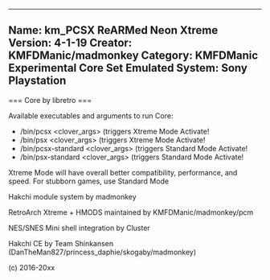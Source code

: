 -----------------------
Name: km_PCSX ReARMed Neon Xtreme
Version: 4-1-19
Creator: KMFDManic/madmonkey
Category: KMFDManic Experimental Core Set
Emulated System: Sony Playstation 
-----------------------
=== Core by libretro ===

Available executables and arguments to run Core:
- /bin/pcsx <rom> <clover_args> (triggers Xtreme Mode Activate!
- /bin/psx <rom> <clover_args> (triggers Xtreme Mode Activate!
- /bin/pcsx-standard <rom> <clover_args> (triggers Standard Mode Activate!
- /bin/psx-standard <rom> <clover_args> (triggers Standard Mode Activate!

Xtreme Mode will have overall better compatibility, performance, and speed.  For stubborn games, use Standard Mode

Hakchi module system by madmonkey

RetroArch Xtreme + HMODS maintained by KMFDManic/madmonkey/pcm

NES/SNES Mini shell integration by Cluster

Hakchi CE by Team Shinkansen (DanTheMan827/princess_daphie/skogaby/madmonkey)

(c) 2016-20xx
